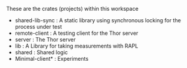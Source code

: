 These are the crates (projects) within this workspace

- shared-lib-sync : A static library using synchronous locking for the process under test
- remote-client : A testing client for the Thor server
- server : The Thor server
- lib : A Library for taking measurements with RAPL
- shared : Shared logic
- Minimal-client* : Experiments